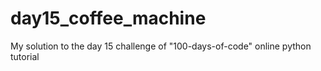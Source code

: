 # day15_coffee_machine
My solution to the day 15 challenge of "100-days-of-code" online python tutorial
